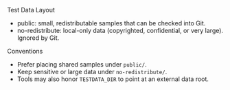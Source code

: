 Test Data Layout

- public: small, redistributable samples that can be checked into Git.
- no-redistribute: local-only data (copyrighted, confidential, or very large). Ignored by Git.

Conventions
- Prefer placing shared samples under `public/`.
- Keep sensitive or large data under `no-redistribute/`.
- Tools may also honor `TESTDATA_DIR` to point at an external data root.

